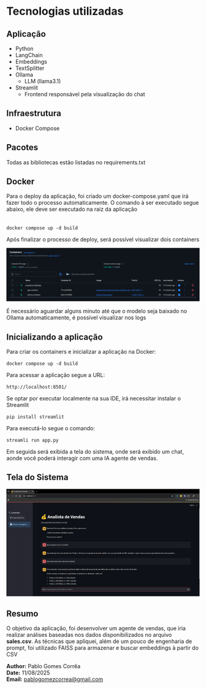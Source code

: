 # Tecnologias utilizadas

## Aplicação
* Python
* LangChain
* Embeddings
* TextSplitter
* Ollama
  * LLM (llama3.1)
* Streamlit
  * Frontend responsável pela visualização do chat

## Infraestrutura
* Docker Compose

## Pacotes
Todas as bibliotecas estão listadas no requirements.txt 

## Docker
Para o deploy da aplicação, foi criado um docker-compose.yaml que irá fazer 
todo o processo automaticamente. O comando à ser executado segue abaixo, ele deve ser
executado na raiz da aplicação

<code>
docker compose up -d build
</code>

Após finalizar o processo de deploy, será possível visualizar dois containers

![img.png](img.png)

É necessário aguardar alguns minuto até que o modelo seja baixado no Ollama automaticamente, 
é possível visualizar nos logs

## Inicializando a aplicação
Para criar os containers e inicializar a aplicação na Docker:

```
docker compose up -d build
```
Para acessar a aplicação segue a URL:
```
http://localhost:8501/
```

Se optar por executar localmente na sua IDE, irá necessitar instalar o Streamlit
```
pip install streamlit
```
Para executá-lo segue o comando:
```
streamli run app.py
```

Em seguida será exibida a tela do sistema, onde será exibido um chat, 
aonde você poderá interagir com uma IA agente de vendas.

## Tela do Sistema
![img_1.png](img_1.png)

## Resumo
O objetivo da aplicação, foi desenvolver um agente de vendas, que iria realizar análises baseadas nos 
dados disponibilizados no arquivo **sales.csv**.
As técnicas que apliquei, além de um pouco de engenharia de prompt, 
foi utilizado FAISS para armazenar e buscar embeddings à partir do CSV 

**Author:** Pablo Gomes Corrêa  
**Date:** 11/08/2025  
**Email:** pablogomezcorrea@gmail.com
